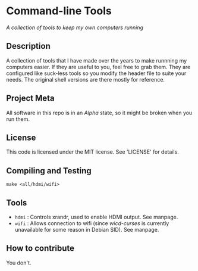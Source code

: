 Command-line Tools
==================
_A collection of tools to keep my own computers running_


## Description
A collection of tools that I have made over the years to make runnning my computers easier.
If they are useful to you, feel free to grab them. They are configured like suck-less tools
so you modify the header file to suite your needs. The original shell versions are there
mostly for reference.

## Project Meta
All software in this repo is in an *Alpha* state, so it might be broken when you run them.

## License
This code is licensed under the MIT license. See 'LICENSE' for details. 

## Compiling and Testing
`make <all/hdmi/wifi>`

## Tools
* `hdmi`  :  Controls xrandr, used to enable HDMI output. See manpage.
* `wifi`  :  Allows connection to wifi (since _wicd-curses_ is currently unavailable for some reason in Debian SID). See manpage.

## How to contribute
You don't.

